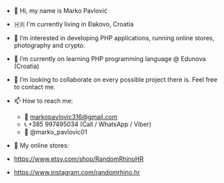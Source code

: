 - 👋 Hi, my name is Marko Pavlović
- 🇭🇷 I'm currently living in Đakovo, Croatia
- 👀 I’m interested in developing PHP applications, running online stores, photography and crypto.
- 🌱 I’m currently on learning PHP programming language @ Edunova (Croatia)
- 💞️ I’m looking to collaborate on every possible project there is. Feel free to contact me.

- 📫 How to reach me:
  - 📩 markopavlovic316@gmail.com
  - 📞 +385 997495034 (Call / WhatsApp / Viber)
  - 📸 @marko_pavlovic01

- 🏬 My online stores:
- https://www.etsy.com/shop/RandomRhinoHR
- https://www.instagram.com/randomrhino.hr

<!---
noisymark/noisymark is a ✨ special ✨ repository because its `README.md` (this file) appears on your GitHub profile.
You can click the Preview link to take a look at your changes.
--->
